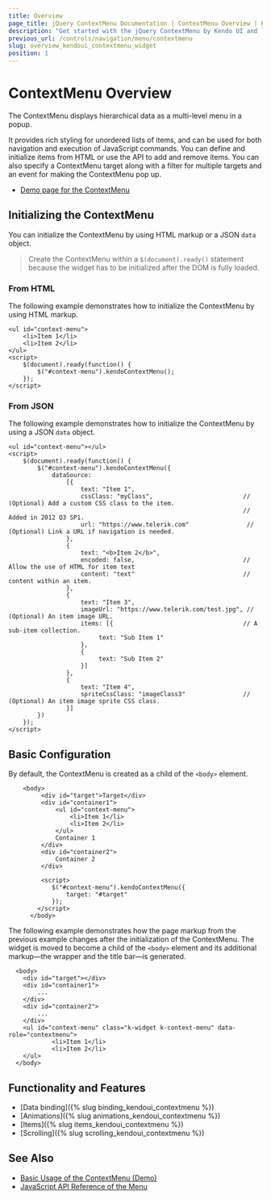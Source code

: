 ```yaml
---
title: Overview
page_title: jQuery ContextMenu Documentation | ContextMenu Overview | Kendo UI
description: "Get started with the jQuery ContextMenu by Kendo UI and learn how to create, initialize, and enable the widget."
previous_url: /controls/navigation/menu/contextmenu
slug: overview_kendoui_contextmenu_widget
position: 1
---
```


# ContextMenu Overview

The ContextMenu displays hierarchical data as a multi-level menu in a popup.

It provides rich styling for unordered lists of items, and can be used for both navigation and execution of JavaScript commands. You can define and initialize items from HTML or use the API to add and remove items. You can also specify a ContextMenu target along with a filter for multiple targets and an event for making the ContextMenu pop up.

* [Demo page for the ContextMenu](https://demos.telerik.com/kendo-ui/menu/context-menu)

## Initializing the ContextMenu

You can initialize the ContextMenu by using HTML markup or a JSON `data` object.

> Create the ContextMenu within a `$(document).ready()` statement because the widget has to be initialized after the DOM is fully loaded.

### From HTML

The following example demonstrates how to initialize the ContextMenu by using HTML markup.

    <ul id="context-menu">
        <li>Item 1</li>
        <li>Item 2</li>
    </ul>
    <script>
        $(document).ready(function() {
            $("#context-menu").kendoContextMenu();
        });
    </script>

### From JSON

The following example demonstrates how to initialize the ContextMenu by using a JSON `data` object.

    <ul id="context-menu"></ul>
    <script>
        $(document).ready(function() {
            $("#context-menu").kendoContextMenu({
                dataSource:
                    [{
                        text: "Item 1",
                        cssClass: "myClass",                         // (Optional) Add a custom CSS class to the item.
                                                                     // Added in 2012 Q3 SP1.
                        url: "https://www.telerik.com"                // (Optional) Link a URL if navigation is needed.
                    },
                    {
                        text: "<b>Item 2</b>",
                        encoded: false,                              // Allow the use of HTML for item text
                        content: "text"                              // content within an item.
                    },
                    {
                        text: "Item 3",
                        imageUrl: "https://www.telerik.com/test.jpg", // (Optional) An item image URL.
                        items: [{                                    // A sub-item collection.
                             text: "Sub Item 1"
                        },
                        {
                             text: "Sub Item 2"
                        }]
                    },
                    {
                        text: "Item 4",
                        spriteCssClass: "imageClass3"                // (Optional) An item image sprite CSS class.
                    }]
            })
        });
    </script>

## Basic Configuration

By default, the ContextMenu is created as a child of the `<body>` element.

```dojo
    <body>
         <div id="target">Target</div>
         <div id="container1">
             <ul id="context-menu">
                 <li>Item 1</li>
                 <li>Item 2</li>
             </ul>
             Container 1
         </div>
         <div id="container2">
             Container 2
         </div>

         <script>
            $("#context-menu").kendoContextMenu({
                target: "#target"
            });
        </script>
      </body>
```

The following example demonstrates how the page markup from the previous example changes after the initialization of the ContextMenu. The widget is moved to become a child of the `<body>` element and its additional markup&mdash;the wrapper and the title bar&mdash;is generated.

      <body>
        <div id="target"></div>
        <div id="container1">
            ...
        </div>
        <div id="container2">
            ...
        </div>
        <ul id="context-menu" class="k-widget k-context-menu" data-role="contextmenu">
                <li>Item 1</li>
                <li>Item 2</li>
        </ul>
      </body>

## Functionality and Features

* [Data binding]({% slug binding_kendoui_contextmenu %})
* [Animations]({% slug animations_kendoui_contextmenu %})
* [Items]({% slug items_kendoui_contextmenu %})
* [Scrolling]({% slug scrolling_kendoui_contextmenu %})

## See Also

* [Basic Usage of the ContextMenu (Demo)](https://demos.telerik.com/kendo-ui/menu/context-menu)
* [JavaScript API Reference of the Menu](/api/javascript/ui/menu)
